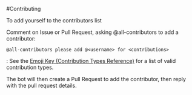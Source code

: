 #Contributing

To add yourself to the contributors list

Comment on Issue or Pull Request, asking @all-contributors to add a contributor:
```
@all-contributors please add @<username> for <contributions>
```
<contribution>: See the [Emoji Key (Contribution Types Reference)](https://allcontributors.org/docs/en/emoji-key) for a list of valid contribution types.

The bot will then create a Pull Request to add the contributor, then reply with the pull request details.